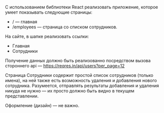 С использованием библиотеки ​React​ реализовать приложение, которое умеет показывать следующие страницы:

- / — главная
- /employees — страница со списком сотрудников.

На сайте, в шапке реализовать ссылки:

- Главная
- Сотрудники

Получение данных должно быть реализованно посредством вызова стороннего api —
https://reqres.in/api/users?per_page=12

Страница Сотрудники содержит простой список сотрудников (только имена), на ней также есть возможность удаления и добавления нового сотрудника. Разумеется, отправлять результаты добавления и удаления никуда не нужно — их просто должно быть видно в текущем представлении.

Оформление (дизайн) — не важно.
